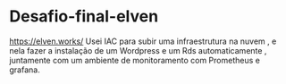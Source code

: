# Desafio-final-elven

https://elven.works/
Usei IAC para subir uma infraestrutura na nuvem ,
e nela fazer a instalação de um Wordpress e um Rds automaticamente
, juntamente com um ambiente de monitoramento com Prometheus e grafana.

